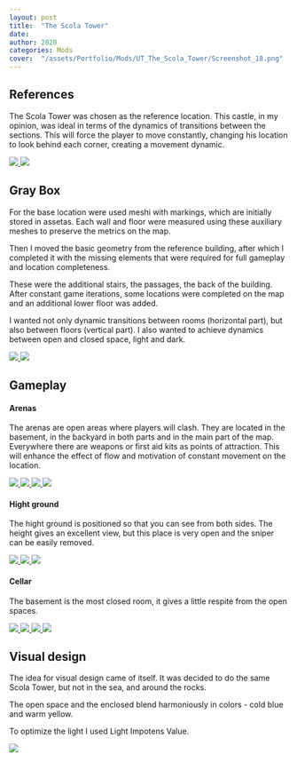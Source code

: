 ```yaml
---
layout: post
title:  "The Scola Tower"
date:   
author: 2020
categories: Mods
cover:  "/assets/Portfolio/Mods/UT_The_Scola_Tower/Screenshot_18.png"
---
```


<h2>References</h2>

The Scola Tower was chosen as the reference location. This castle, in my opinion, was ideal in terms of the dynamics of transitions between the sections. This will force the player to move constantly, changing his location to look behind each corner, creating a movement dynamic.

<a href="/assets/Portfolio/Mods/UT_The_Scola_Tower/Refs/Ref1.jpg" data-lightbox="refs" data-title="Refs">
  <img src="/assets/Portfolio/Mods/UT_The_Scola_Tower/Refs/Ref1.jpg">
</a>
<a href="/assets/Portfolio/Mods/UT_The_Scola_Tower/Refs/Ref2_cut.jpg" data-lightbox="refs" data-title="Refs">
  <img src="/assets/Portfolio/Mods/UT_The_Scola_Tower/Refs/Ref2_cut.jpg">
</a>

<h2>Gray Box</h2>

For the base location were used meshi with markings, which are initially stored in assetas. Each wall and floor were measured using these auxiliary meshes to preserve the metrics on the map.


Then I moved the basic geometry from the reference building, after which I completed it with the missing elements that were required for full gameplay and location completeness.


These were the additional stairs, the passages, the back of the building. After constant game iterations, some locations were completed on the map and an additional lower floor was added.


I wanted not only dynamic transitions between rooms (horizontal part), but also between floors (vertical part). I also wanted to achieve dynamics between open and closed space, light and dark. 

<a href="/assets/Portfolio/Mods/UT_The_Scola_Tower/Gray_Box/GB1.png" data-lightbox="GB" data-title="GB">
  <img src="/assets/Portfolio/Mods/UT_The_Scola_Tower/Gray_Box/GB1.png">
</a>
<a href="/assets/Portfolio/Mods/UT_The_Scola_Tower/Gray_Box/GB2.png" data-lightbox="GB" data-title="GB">
  <img src="/assets/Portfolio/Mods/UT_The_Scola_Tower/Gray_Box/GB2.png">
</a>

<h2>Gameplay</h2>

<h4>Arenas</h4>

The arenas are open areas where players will clash. They are located in the basement, in the backyard in both parts and in the main part of the map. Everywhere there are weapons or first aid kits as points of attraction.  This will enhance the effect of flow and motivation of constant movement on the location.

<a href="/assets/Portfolio/Mods/UT_The_Scola_Tower/Main.png" data-lightbox="GB" data-title="GB">
  <img src="/assets/Portfolio/Mods/UT_The_Scola_Tower/Main.png">
</a>
<a href="/assets/Portfolio/Mods/UT_The_Scola_Tower/gif/Arena1.gif" data-lightbox="GB" data-title="GB">
  <img src="/assets/Portfolio/Mods/UT_The_Scola_Tower/gif/Arena1.gif">
</a>
<a href="/assets/Portfolio/Mods/UT_The_Scola_Tower/Arena2.png" data-lightbox="GB" data-title="GB">
  <img src="/assets/Portfolio/Mods/UT_The_Scola_Tower/Arena2.png">
</a>
<a href="/assets/Portfolio/Mods/UT_The_Scola_Tower/gif/Arena3.gif" data-lightbox="GB" data-title="GB">
  <img src="/assets/Portfolio/Mods/UT_The_Scola_Tower/gif/Arena3.gif">
</a>

<h4>Hight ground</h4>

The hight ground is positioned so that you can see from both sides. The height gives an excellent view, but this place is very open and the sniper can be easily removed.

<a href="/assets/Portfolio/Mods/UT_The_Scola_Tower/HG1.png" data-lightbox="HG" data-title="HG">
  <img src="/assets/Portfolio/Mods/UT_The_Scola_Tower/HG1.png">
</a>
<a href="/assets/Portfolio/Mods/UT_The_Scola_Tower/HG2.png" data-lightbox="HG" data-title="HG">
  <img src="/assets/Portfolio/Mods/UT_The_Scola_Tower/HG2.png">
</a>
<a href="/assets/Portfolio/Mods/UT_The_Scola_Tower/gif/HG.gif" data-lightbox="GB" data-title="GB">
  <img src="/assets/Portfolio/Mods/UT_The_Scola_Tower/gif/HG.gif">
</a>

<h4>Cellar</h4>

The basement is the most closed room, it gives a little respite from the open spaces. 

<a href="/assets/Portfolio/Mods/UT_The_Scola_Tower/Cellar1.png" data-lightbox="HG" data-title="HG">
  <img src="/assets/Portfolio/Mods/UT_The_Scola_Tower/Cellar1.png">
</a>
<a href="/assets/Portfolio/Mods/UT_The_Scola_Tower/Cellar2.png" data-lightbox="HG" data-title="HG">
  <img src="/assets/Portfolio/Mods/UT_The_Scola_Tower/Cellar2.png">
</a>
<a href="/assets/Portfolio/Mods/UT_The_Scola_Tower/gif/Bsm1.gif" data-lightbox="GB" data-title="GB">
  <img src="/assets/Portfolio/Mods/UT_The_Scola_Tower/gif/Bsm1.gif">
</a>
<a href="/assets/Portfolio/Mods/UT_The_Scola_Tower/gif/Bsm2.gif" data-lightbox="GB" data-title="GB">
  <img src="/assets/Portfolio/Mods/UT_The_Scola_Tower/gif/Bsm2.gif">
</a>

<h2>Visual design</h2>

The idea for visual design came of itself. It was decided to do the same Scola Tower, but not in the sea, and around the rocks.

The open space and the enclosed blend harmoniously in colors - cold blue and warm yellow.

To optimize the light I used Light Impotens Value. 

<a href="/assets/Portfolio/Mods/UT_The_Scola_Tower/VD1.png" data-lightbox="HG" data-title="HG">
  <img src="/assets/Portfolio/Mods/UT_The_Scola_Tower/VD1.png">
</a>
